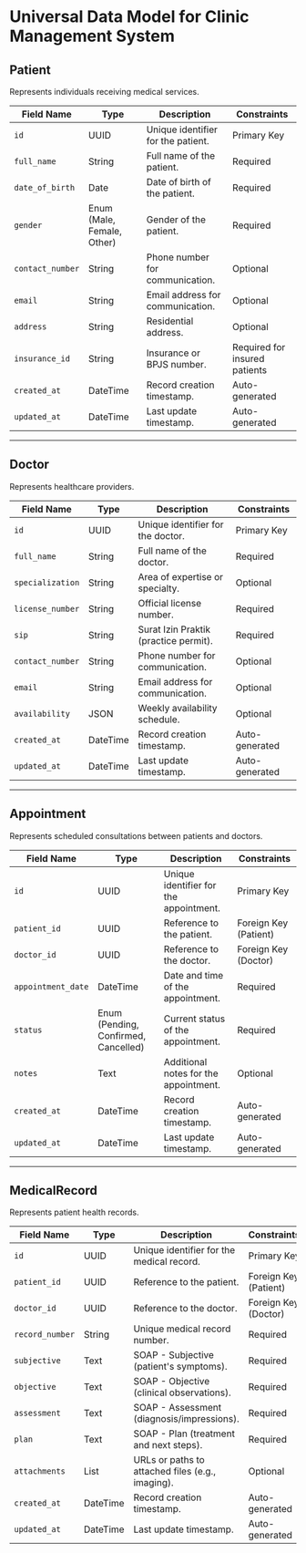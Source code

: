 
# Universal Data Model for Clinic Management System

## Patient
Represents individuals receiving medical services.

| **Field Name**     | **Type**         | **Description**                                 | **Constraints**                  |
|---------------------|------------------|-------------------------------------------------|----------------------------------|
| `id`               | UUID             | Unique identifier for the patient.             | Primary Key                      |
| `full_name`        | String           | Full name of the patient.                      | Required                         |
| `date_of_birth`    | Date             | Date of birth of the patient.                  | Required                         |
| `gender`           | Enum (Male, Female, Other) | Gender of the patient.                     | Required                         |
| `contact_number`   | String           | Phone number for communication.                | Optional                         |
| `email`            | String           | Email address for communication.               | Optional                         |
| `address`          | String           | Residential address.                           | Optional                         |
| `insurance_id`     | String           | Insurance or BPJS number.                      | Required for insured patients    |
| `created_at`       | DateTime         | Record creation timestamp.                     | Auto-generated                   |
| `updated_at`       | DateTime         | Last update timestamp.                         | Auto-generated                   |

---

## Doctor
Represents healthcare providers.

| **Field Name**       | **Type**      | **Description**                             | **Constraints**         |
|-----------------------|---------------|---------------------------------------------|-------------------------|
| `id`                 | UUID          | Unique identifier for the doctor.           | Primary Key             |
| `full_name`          | String        | Full name of the doctor.                    | Required                |
| `specialization`     | String        | Area of expertise or specialty.             | Optional                |
| `license_number`     | String        | Official license number.                    | Required                |
| `sip`                | String        | Surat Izin Praktik (practice permit).       | Required                |
| `contact_number`     | String        | Phone number for communication.             | Optional                |
| `email`              | String        | Email address for communication.            | Optional                |
| `availability`       | JSON          | Weekly availability schedule.               | Optional                |
| `created_at`         | DateTime      | Record creation timestamp.                  | Auto-generated          |
| `updated_at`         | DateTime      | Last update timestamp.                      | Auto-generated          |

---

## Appointment
Represents scheduled consultations between patients and doctors.

| **Field Name**       | **Type**      | **Description**                             | **Constraints**         |
|-----------------------|---------------|---------------------------------------------|-------------------------|
| `id`                 | UUID          | Unique identifier for the appointment.      | Primary Key             |
| `patient_id`         | UUID          | Reference to the patient.                   | Foreign Key (Patient)   |
| `doctor_id`          | UUID          | Reference to the doctor.                    | Foreign Key (Doctor)    |
| `appointment_date`   | DateTime      | Date and time of the appointment.           | Required                |
| `status`             | Enum (Pending, Confirmed, Cancelled) | Current status of the appointment. | Required                |
| `notes`              | Text          | Additional notes for the appointment.       | Optional                |
| `created_at`         | DateTime      | Record creation timestamp.                  | Auto-generated          |
| `updated_at`         | DateTime      | Last update timestamp.                      | Auto-generated          |

---

## MedicalRecord
Represents patient health records.

| **Field Name**       | **Type**      | **Description**                             | **Constraints**         |
|-----------------------|---------------|---------------------------------------------|-------------------------|
| `id`                 | UUID          | Unique identifier for the medical record.   | Primary Key             |
| `patient_id`         | UUID          | Reference to the patient.                   | Foreign Key (Patient)   |
| `doctor_id`          | UUID          | Reference to the doctor.                    | Foreign Key (Doctor)    |
| `record_number`      | String        | Unique medical record number.               | Required                |
| `subjective`         | Text          | SOAP - Subjective (patient's symptoms).     | Required                |
| `objective`          | Text          | SOAP - Objective (clinical observations).   | Required                |
| `assessment`         | Text          | SOAP - Assessment (diagnosis/impressions).  | Required                |
| `plan`               | Text          | SOAP - Plan (treatment and next steps).     | Required                |
| `attachments`        | List<String>  | URLs or paths to attached files (e.g., imaging). | Optional          |
| `created_at`         | DateTime      | Record creation timestamp.                  | Auto-generated          |
| `updated_at`         | DateTime      | Last update timestamp.                      | Auto-generated          |
